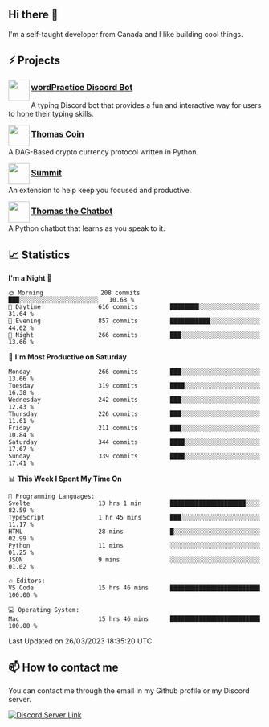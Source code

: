 <h2>Hi there 👋</h2>

<p>I'm a self-taught developer from Canada and I like building cool things.</p>

<h2>⚡ Projects</h2>

<img align="left" src="https://i.imgur.com/BIzs17V.png" width="42" height="42" />
<h3><a target="_blank" href="https://wordpractice.principle.sh/">wordPractice Discord Bot</a></h3>
<p>A typing Discord bot that provides a fun and interactive way for users to hone their typing skills.</p>

<img align="left" src="https://i.imgur.com/4FdQpgN.png" width="42" height="42" />
<h3><a href="https://github.com/principle105/thomas-coin">Thomas Coin</a></h3>
<p>A DAG-Based crypto currency protocol written in Python.</p>

<img align="left" src="https://i.imgur.com/Ly8Atho.png" width="42" height="42" />
<h3><a href="https://summit.sh/">Summit</a></h3>
<p>An extension to help keep you focused and productive.</p>

<img align="left" src="https://i.imgur.com/hA9YF2s.png" width="42" height="42" />
<h3><a href="https://github.com/principle105/thomasthechatbot">Thomas the Chatbot</a></h3>
<p>A Python chatbot that learns as you speak to it.</p>

<h2>📈 Statistics</h2>

<!--START_SECTION:waka-->
**I'm a Night 🦉** 

```text
🌞 Morning                208 commits         ███░░░░░░░░░░░░░░░░░░░░░░   10.68 % 
🌆 Daytime                616 commits         ████████░░░░░░░░░░░░░░░░░   31.64 % 
🌃 Evening                857 commits         ███████████░░░░░░░░░░░░░░   44.02 % 
🌙 Night                  266 commits         ███░░░░░░░░░░░░░░░░░░░░░░   13.66 % 
```
📅 **I'm Most Productive on Saturday** 

```text
Monday                   266 commits         ███░░░░░░░░░░░░░░░░░░░░░░   13.66 % 
Tuesday                  319 commits         ████░░░░░░░░░░░░░░░░░░░░░   16.38 % 
Wednesday                242 commits         ███░░░░░░░░░░░░░░░░░░░░░░   12.43 % 
Thursday                 226 commits         ███░░░░░░░░░░░░░░░░░░░░░░   11.61 % 
Friday                   211 commits         ███░░░░░░░░░░░░░░░░░░░░░░   10.84 % 
Saturday                 344 commits         ████░░░░░░░░░░░░░░░░░░░░░   17.67 % 
Sunday                   339 commits         ████░░░░░░░░░░░░░░░░░░░░░   17.41 % 
```


📊 **This Week I Spent My Time On** 

```text
💬 Programming Languages: 
Svelte                   13 hrs 1 min        █████████████████████░░░░   82.59 % 
TypeScript               1 hr 45 mins        ███░░░░░░░░░░░░░░░░░░░░░░   11.17 % 
HTML                     28 mins             █░░░░░░░░░░░░░░░░░░░░░░░░   02.99 % 
Python                   11 mins             ░░░░░░░░░░░░░░░░░░░░░░░░░   01.25 % 
JSON                     9 mins              ░░░░░░░░░░░░░░░░░░░░░░░░░   01.02 % 

🔥 Editors: 
VS Code                  15 hrs 46 mins      █████████████████████████   100.00 % 

💻 Operating System: 
Mac                      15 hrs 46 mins      █████████████████████████   100.00 % 
```


 Last Updated on 26/03/2023 18:35:20 UTC
<!--END_SECTION:waka-->

<h2>📫 How to contact me</h2>

You can contact me through the email in my Github profile or my Discord server.

[![Discord Server Link](https://dcbadge.vercel.app/api/server/DHnk46C)](https://discord.gg/DHnk46C)

